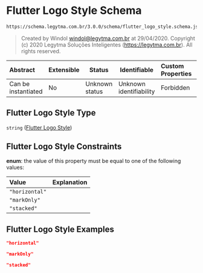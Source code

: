 # Flutter Logo Style Schema

```txt
https://schema.legytma.com.br/3.0.0/schema/flutter_logo_style.schema.json
```




> Created by Windol [windol@legytma.com.br](mailto:windol@legytma.com.br) at 29/04/2020.
> Copyright (c) 2020 Legytma Soluções Inteligentes (<https://legytma.com.br>). All rights reserved.
>

| Abstract            | Extensible | Status         | Identifiable            | Custom Properties | Additional Properties | Access Restrictions | Defined In                                                                                        |
| :------------------ | ---------- | -------------- | ----------------------- | :---------------- | --------------------- | ------------------- | ------------------------------------------------------------------------------------------------- |
| Can be instantiated | No         | Unknown status | Unknown identifiability | Forbidden         | Allowed               | none                | [flutter_logo_style.schema.json](../schema/flutter_logo_style.schema.json) |

## Flutter Logo Style Type

`string` ([Flutter Logo Style](flutter_logo_style.md))

## Flutter Logo Style Constraints

**enum**: the value of this property must be equal to one of the following values:

| Value          | Explanation |
| :------------- | ----------- |
| `"horizontal"` |             |
| `"markOnly"`   |             |
| `"stacked"`    |             |

## Flutter Logo Style Examples

```json
"horizontal"
```

```json
"markOnly"
```

```json
"stacked"
```
